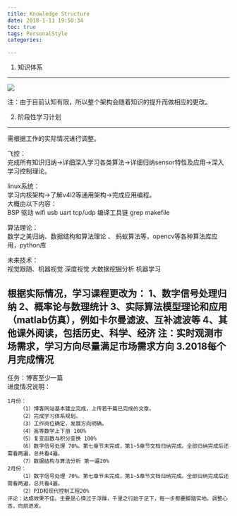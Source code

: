 ```yaml
---
title: Knowledge Structure  
date: 2018-1-11 19:50:34  
toc: true
tags: PersonalStyle  
categories:  

---
```


1. 知识体系
------

![](https://i.imgur.com/rVVVF8B.jpg)
<!--more-->
注：由于目前认知有限，所以整个架构会随着知识的提升而做相应的更改。

2. 阶段性学习计划
------  
需根据工作的实际情况进行调整。  

飞控：  
完成所有知识归纳->详细深入学习各类算法->详细归纳sensor特性及应用->深入学习控制理论。  

linux系统：  
学习内核架构->了解v4l2等通用架构->完成应用编程。  
大概由以下内容：  
BSP 驱动 wifi usb uart tcp/udp 编译工具链  grep makefile  

算法理论：  
数学之美归纳、数据结构和算法理论 、 蚂蚁算法等，opencv等各种算法库应用，python库

未来技术：  
视觉跟随、机器视觉   深度视觉 大数据挖掘分析  机器学习 

根据实际情况，学习课程更改为：
1、数字信号处理归纳
2、概率论与数理统计
3、实际算法模型理论和应用（matlab仿真），例如卡尔曼滤波、互补滤波等
4、其他课外阅读，包括历史、科学、经济
注：实时观测市场需求，学习方向尽量满足市场需求方向
3.2018每个月完成情况
------
 任务：博客至少一篇  
 进度情况说明：

	1月份：
		（1）博客网站基本建立完成，上传若干篇已完成的文章。
		（2）完成学习体系规划。
		（3）工作岗位确定，发展方向明确。
		（4）高等数学上下册 100%
		（5）复变函数与积分变换 100%
		（6）数字信号处理 70%。第七章节未完成，第1~5章节文档归纳完成。全部归纳完成后还需看两遍，总共看4遍。
		（7）数据结构与算法分析 第一遍20%
	2月份：
		（1）数字信号处理 70%。第七章节未完成，第1~5章节文档归纳完成。全部归纳完成后还需看两遍，总共看4遍。
		（2）PID和现代控制工程20%
	评论：达成效果不佳。主要是心情过于浮躁，千里之行始于足下，每一步都要脚踏实地。调整心态，向前进发。
